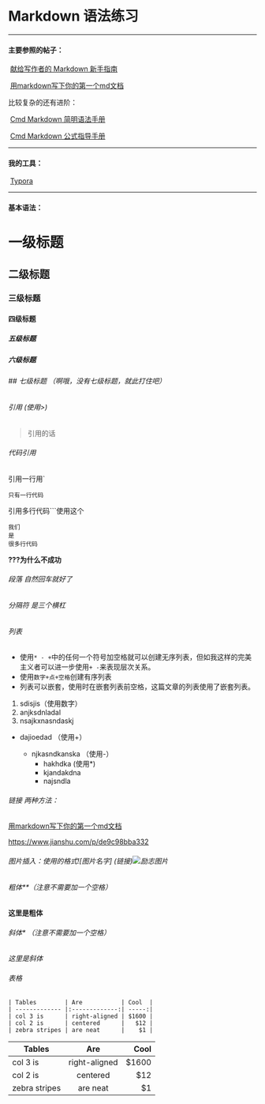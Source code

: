 # Markdown 语法练习

---

#### 主要参照的帖子：

​	[献给写作者的 Markdown 新手指南](https://www.jianshu.com/p/q81RER)

​	[用markdown写下你的第一个md文档](https://www.jianshu.com/p/de9c98bba332)

比较复杂的还有进阶：

​	[Cmd Markdown 简明语法手册](https://www.zybuluo.com/mdeditor?url=https://www.zybuluo.com/static/editor/md-help.markdown)

​	[Cmd Markdown 公式指导手册](https://www.zybuluo.com/codeep/note/163962)

---

#### 我的工具：

​	[Typora](https://typora.io/)

---

#### 基本语法：

# 一级标题

## 二级标题

### 三级标题

#### 四级标题

##### 五级标题

##### 六级标题

###### ## 七级标题 （啊哦，没有七级标题，就此打住吧）



###### 引用 (使用>)

> 引用的话

###### 代码引用

引用一行用`

`只有一行代码`

引用多行代码```使用这个

```
我们
是
很多行代码
```

**???为什么不成功**



###### 段落 自然回车就好了



###### 分隔符 是三个横杠



###### 列表 

- 使用`* - +`中的任何一个符号加空格就可以创建无序列表，但如我这样的完美主义者可以进一步使用`+ -`来表现层次关系。
- 使用`数字+点+空格`创建有序列表
- 列表可以嵌套，使用时在嵌套列表前空格，这篇文章的列表使用了嵌套列表。

1. sdisjis（使用数字）
2. anjksdnladal
3. nsajkxnasndaskj

+ dajioedad （使用+）

  - njkasndkanska （使用-）
    * hakhdka  (使用*)
    * kjandakdna
    * najsndla

  

###### 链接 两种方法：

[用markdown写下你的第一个md文档](https://www.jianshu.com/p/de9c98bba332)

<https://www.jianshu.com/p/de9c98bba332>



###### 图片插入：使用的格式![图片名字] (链接)![励志图片](http://www.wtupian.com/file/20171/2017120134151638.jpg)





###### 粗体**（注意不需要加一个空格）

**这里是粗体**

###### 斜体* （注意不需要加一个空格）

*这里是斜体*



###### 表格

```
| Tables        | Are           | Cool  |
| ------------- |:-------------:| -----:|
| col 3 is      | right-aligned | $1600 |
| col 2 is      | centered      |   $12 |
| zebra stripes | are neat      |    $1 |
```

| Tables        |      Are      |  Cool |
| ------------- | :-----------: | ----: |
| col 3 is      | right-aligned | $1600 |
| col 2 is      |   centered    |   $12 |
| zebra stripes |   are neat    |    $1 |





